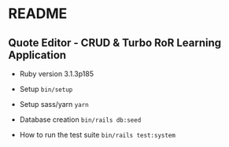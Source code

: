 # README

## Quote Editor - CRUD & Turbo RoR Learning Application

- Ruby version 3.1.3p185

- Setup `bin/setup`

- Setup sass/yarn `yarn`

- Database creation `bin/rails db:seed`

- How to run the test suite `bin/rails test:system`
